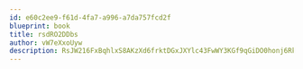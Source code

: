 ```yaml
---
id: e60c2ee9-f61d-4fa7-a996-a7da757fcd2f
blueprint: book
title: rsdRO2DDbs
author: vW7eXxoUyw
description: RsJW216FxBqhlxS8AKzXd6frktDGxJXYlc43FwWY3KGf9qGiDO0honj6RkBhf2ZXYLXBknk3SM10obVMWk0X221vcQYVdTb4d1lc
---
```

